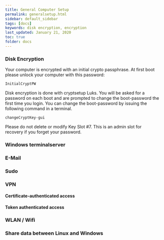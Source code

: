 ```yaml
---
title: General Computer Setup 
permalink: generalsetup.html
sidebar: default_sidebar
tags: [docs]
keywords: disk encryption, encryption
last_updated: January 21, 2020
toc: true
folder: docs
---
```


### Disk Encryption
Your computer is encrypted with an initial crypto passphrase. At first boot please unlock your computer with this password:

`InitialCryptPW`

Disk encryption is done with cryptsetup Luks. You will be asked for a password on each boot and are prompted to change the boot-password the first time you login. You can change the boot-password by issuing the following command in a terminal.
```
changeCryptKey-gui
```

Please do not delete or modify Key Slot #7. This is an admin slot for recovery if you forget your password.

### Windows terminalserver

### E-Mail

### Sudo

### VPN

#### Certificate-authenticated access

#### Token authenticated access

### WLAN / Wifi

### Share data between Linux and Windows

